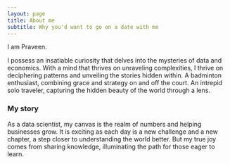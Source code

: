 ```yaml
---
layout: page
title: About me
subtitle: Why you'd want to go on a date with me
---
```


I am Praveen.

I possess an insatiable curiosity that delves into the mysteries of data and economics. With a mind that thrives on unraveling complexities, I thrive on deciphering patterns and unveiling the stories hidden within.
A badminton enthusiast, combining grace and strategy on and off the court.
An intrepid solo traveler, capturing the hidden beauty of the world through a lens.

### My story

As a data scientist, my canvas is the realm of numbers and helping businesses grow. It is exciting as each day is a new challenge and a new chapter, a step closer to understanding the world better. But my true joy comes from sharing knowledge, illuminating the path for those eager to learn.
